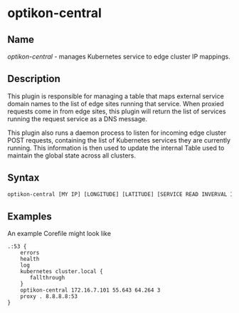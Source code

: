 # optikon-central

## Name

*optikon-central* - manages Kubernetes service to edge cluster IP mappings.

## Description

This plugin is responsible for managing a table that maps external service domain names to the list of edge sites running that service. When proxied requests come in from edge sites, this plugin will return the list of services running the request service as a DNS message.

This plugin also runs a daemon process to listen for incoming edge cluster POST requests, containing the list of Kubernetes services they are currently running. This information is then used to update the internal Table used to maintain the global state across all clusters.

## Syntax

~~~ txt
optikon-central [MY IP] [LONGITUDE] [LATITUDE] [SERVICE READ INVERVAL IN SECS]
~~~

## Examples

An example Corefile might look like

~~~ corefile
.:53 {
    errors
    health
    log
    kubernetes cluster.local {
       fallthrough
    }
    optikon-central 172.16.7.101 55.643 64.264 3
    proxy . 8.8.8.8:53
}
~~~

